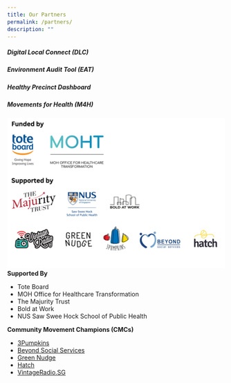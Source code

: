```yaml
---
title: Our Partners
permalink: /partners/
description: ""
---
```

##### **Digital Local Connect (DLC)**

##### **Environment Audit Tool (EAT)**

##### **Healthy Precinct Dashboard**

##### **Movements for Health (M4H)**
![](/images/partners%20logos%20draft.png)
**Supported By**
* Tote Board
* MOH Office for Healthcare Transformation
* The Majurity Trust
* Bold at Work
* NUS Saw Swee Hock School of Public Health

**Community Movement Champions (CMCs)**
* [3Pumpkins](https://www.3pumpkins.co/)
* [Beyond Social Services](https://www.beyond.org.sg/)
* [Green Nudge](https://www.greennudge.sg/)
* [Hatch](https://www.hatch.sg/)
* [VintageRadio.SG](https://www.vintageradio.sg/#/)